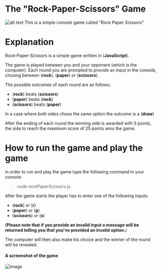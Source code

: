 # The "Rock-Paper-Scissors" Game

![alt text](https://futurism.com/_next/image?url=https%3A%2F%2Fwp-assets.futurism.com%2F2015%2F11%2Frock-paper-scissors.jpg&w=1080&q=75)
This is a simple console game called "Rock Paper Scissors"

# Explanation

Rock-Paper-Scissors is a simple game written in (**JavaScript**).

The game is played between you and your opponent (which is the computer).
Each round you are prompted to provide an input in the console, chosing between (**rock**), (**paper**) or (**scissors**).

The possible outcomes of each round are as follows:

- (**rock**) beats (**scissors**)
- (**paper**) beats (**rock**)
- (**scissors**) beats (**paper**)

In a case where both sides chose the same option the outcome is a (**draw**)

After the ending of each round the winning side is awarded with 5 points, the side to reach the maximum score of 25 points wins the game.

# How to run the game and play the game

in order to run and play the game type the following command in your console:

> node rockPaperScissors.js

After the game starts the player has to enter one of the following inputs:

- (**rock**) or (**r**)
- (**paper**) or (**p**)
- (**scissors**) or (**s**)

(**Please note that if you provide an invalid input a message will be returned telling you that you've provided an invalid option.**)

The computer will then also make his choice and the winner of the round will be revealed.

#### A screenshot of the game

![image](https://user-images.githubusercontent.com/114098743/208088180-d7332719-82df-46f4-bdfc-562b0ab18f5a.png)
